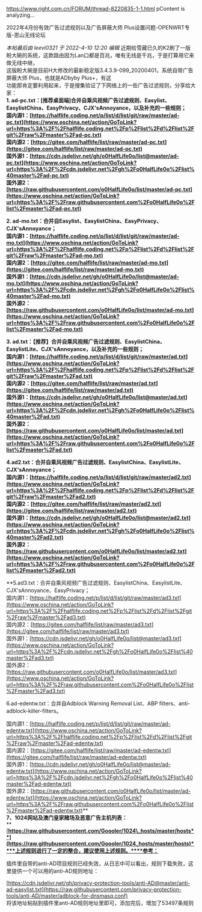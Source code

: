 https://www.right.com.cn/FORUM/thread-8220835-1-1.html
pContent is analyzing...

2022年4月份有效广告过滤规则以及广告屏蔽大师 Plus设置问题-OPENWRT专版-恩山无线论坛

_本帖最后由 leevi0321 于 2022-4-10 12:20 编辑_ 近期给雪藏已久的K2刷了一版盼大碗的系统，这款路由因为Lan口都是百兆，唯有无线是千兆，于是打算用它来做无线中继，  
这版盼大碗是目前H大修改的最新稳定版3.4.3.9-099\_20200401，系统自带广告屏蔽大师 Plus，也就是ADbyby Plus+，有这  
功能那肯定要利用起来，于是搜集验证了下网络上的一些广告过滤规则，分享给大家：  
**1\. ad-pc.txt：\[推荐桌面端\]合并自乘风视频广告过滤规则、Easylist、EasylistChina、EasyPrivacy、CJX'sAnnoyance，以及补充的一些规则；**  
**国内源1：[https://halflife.coding.net/p/list/d/list/git/raw/master/ad-pc.txt](https://www.oschina.net/action/GoToLink?url=https%3A%2F%2Fhalflife.coding.net%2Fp%2Flist%2Fd%2Flist%2Fgit%2Fraw%2Fmaster%2Fad-pc.txt)  
国内源2：[https://gitee.com/halflife/list/raw/master/ad-pc.txt](https://gitee.com/halflife/list/raw/master/ad-pc.txt)  
国外源1：[https://cdn.jsdelivr.net/gh/o0HalfLife0o/list@master/ad-pc.txt](https://www.oschina.net/action/GoToLink?url=https%3A%2F%2Fcdn.jsdelivr.net%2Fgh%2Fo0HalfLife0o%2Flist%40master%2Fad-pc.txt)  
国外源2：[https://raw.githubusercontent.com/o0HalfLife0o/list/master/ad-pc.txt](https://www.oschina.net/action/GoToLink?url=https%3A%2F%2Fraw.githubusercontent.com%2Fo0HalfLife0o%2Flist%2Fmaster%2Fad-pc.txt)**  
  
**2\. ad-mo.txt：合并自Easylist、EasylistChina、EasyPrivacy、CJX'sAnnoyance；**  
**国内源1：[https://halflife.coding.net/p/list/d/list/git/raw/master/ad-mo.txt](https://www.oschina.net/action/GoToLink?url=https%3A%2F%2Fhalflife.coding.net%2Fp%2Flist%2Fd%2Flist%2Fgit%2Fraw%2Fmaster%2Fad-mo.txt)  
国内源2：[https://gitee.com/halflife/list/raw/master/ad-mo.txt](https://gitee.com/halflife/list/raw/master/ad-mo.txt)  
国外源1：[https://cdn.jsdelivr.net/gh/o0HalfLife0o/list@master/ad-mo.txt](https://www.oschina.net/action/GoToLink?url=https%3A%2F%2Fcdn.jsdelivr.net%2Fgh%2Fo0HalfLife0o%2Flist%40master%2Fad-mo.txt)  
国外源2：[https://raw.githubusercontent.com/o0HalfLife0o/list/master/ad-mo.txt](https://www.oschina.net/action/GoToLink?url=https%3A%2F%2Fraw.githubusercontent.com%2Fo0HalfLife0o%2Flist%2Fmaster%2Fad-mo.txt)**  
  
**3\. ad.txt：【推荐】合并自乘风视频广告过滤规则、EasylistChina、EasylistLite、CJX'sAnnoyance，以及补充的一些规则；**  
**国内源1：[https://halflife.coding.net/p/list/d/list/git/raw/master/ad.txt](https://www.oschina.net/action/GoToLink?url=https%3A%2F%2Fhalflife.coding.net%2Fp%2Flist%2Fd%2Flist%2Fgit%2Fraw%2Fmaster%2Fad.txt)  
国内源2：[https://gitee.com/halflife/list/raw/master/ad.txt](https://gitee.com/halflife/list/raw/master/ad.txt)  
国外源1：[https://cdn.jsdelivr.net/gh/o0HalfLife0o/list@master/ad.txt](https://www.oschina.net/action/GoToLink?url=https%3A%2F%2Fcdn.jsdelivr.net%2Fgh%2Fo0HalfLife0o%2Flist%40master%2Fad.txt)  
国外源2：[https://raw.githubusercontent.com/o0HalfLife0o/list/master/ad.txt](https://www.oschina.net/action/GoToLink?url=https%3A%2F%2Fraw.githubusercontent.com%2Fo0HalfLife0o%2Flist%2Fmaster%2Fad.txt)**  
  
**4.ad2.txt：合并自乘风视频广告过滤规则、EasylistChina、EasylistLite、CJX'sAnnoyance；**  
**国内源1：[https://halflife.coding.net/p/list/d/list/git/raw/master/ad2.txt](https://www.oschina.net/action/GoToLink?url=https%3A%2F%2Fhalflife.coding.net%2Fp%2Flist%2Fd%2Flist%2Fgit%2Fraw%2Fmaster%2Fad2.txt)  
国内源2：[https://gitee.com/halflife/list/raw/master/ad2.txt](https://gitee.com/halflife/list/raw/master/ad2.txt)  
国外源1：[https://cdn.jsdelivr.net/gh/o0HalfLife0o/list@master/ad2.txt](https://www.oschina.net/action/GoToLink?url=https%3A%2F%2Fcdn.jsdelivr.net%2Fgh%2Fo0HalfLife0o%2Flist%40master%2Fad2.txt)  
国外源2：[https://raw.githubusercontent.com/o0HalfLife0o/list/master/ad2.txt](https://www.oschina.net/action/GoToLink?url=https%3A%2F%2Fraw.githubusercontent.com%2Fo0HalfLife0o%2Flist%2Fmaster%2Fad2.txt)**  
  
**5.ad3.txt：合并自乘风视频广告过滤规则、EasylistChina、EasylistLite、CJX'sAnnoyance、EasyPrivacy；  
国内源1：[https://halflife.coding.net/p/list/d/list/git/raw/master/ad3.txt](https://www.oschina.net/action/GoToLink?url=https%3A%2F%2Fhalflife.coding.net%2Fp%2Flist%2Fd%2Flist%2Fgit%2Fraw%2Fmaster%2Fad3.txt)  
国内源2：[https://gitee.com/halflife/list/raw/master/ad3.txt](https://gitee.com/halflife/list/raw/master/ad3.txt)  
国外源1：[https://cdn.jsdelivr.net/gh/o0HalfLife0o/list@master/ad3.txt](https://www.oschina.net/action/GoToLink?url=https%3A%2F%2Fcdn.jsdelivr.net%2Fgh%2Fo0HalfLife0o%2Flist%40master%2Fad3.txt)  
国外源2：[https://raw.githubusercontent.com/o0HalfLife0o/list/master/ad3.txt](https://www.oschina.net/action/GoToLink?url=https%3A%2F%2Fraw.githubusercontent.com%2Fo0HalfLife0o%2Flist%2Fmaster%2Fad3.txt)

6.ad-edentw.txt：合并自Adblock Warning Removal List、ABP filters、anti-adblock-killer-filters。

国内源1：[https://halflife.coding.net/p/list/d/list/git/raw/master/ad-edentw.txt](https://www.oschina.net/action/GoToLink?url=https%3A%2F%2Fhalflife.coding.net%2Fp%2Flist%2Fd%2Flist%2Fgit%2Fraw%2Fmaster%2Fad-edentw.txt)  
国内源2：[https://gitee.com/halflife/list/raw/master/ad-edentw.txt](https://gitee.com/halflife/list/raw/master/ad-edentw.txt)  
国外源1：[https://cdn.jsdelivr.net/gh/o0HalfLife0o/list@master/ad-edentw.txt](https://www.oschina.net/action/GoToLink?url=https%3A%2F%2Fcdn.jsdelivr.net%2Fgh%2Fo0HalfLife0o%2Flist%40master%2Fad-edentw.txt)  
国外源2：[https://raw.githubusercontent.com/o0HalfLife0o/list/master/ad-edentw.txt](https://www.oschina.net/action/GoToLink?url=https%3A%2F%2Fraw.githubusercontent.com%2Fo0HalfLife0o%2Flist%2Fmaster%2Fad-edentw.txt)**  
**7、1024网站及澳门皇家赌场及恶意广告主机列表：**  
**[**https://raw.githubusercontent.com/Goooler/1024\_hosts/master/hosts**](https://raw.githubusercontent.com/Goooler/1024_hosts/master/hosts)****上述规则进行了一定的整合，建议使用上述规则。****参考：**  
  
  
  
插件里自带的anti-AD项目规则已经失效，从日志中可以看出，规则下载失败，这里提供一个可以用的anti-AD规则地址：  
  
[https://cdn.jsdelivr.net/gh/privacy-protection-tools/anti-AD@master/anti-ad-easylist.txt](https://raw.githubusercontent.com/privacy-protection-tools/anti-AD/master/adblock-for-dnsmasq.conf)  
将该地址粘贴到插件里anti-AD规则地址里即可，添加完后，增加了53497条规则
